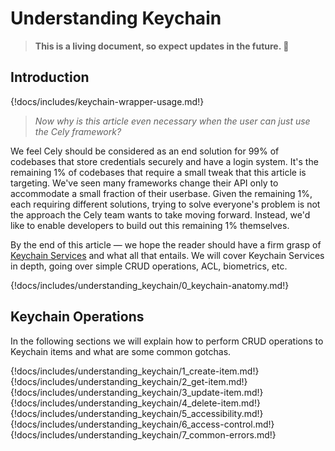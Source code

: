 # Understanding Keychain

> **This is a living document, so expect updates in the future. 📖**

## Introduction

{!docs/includes/keychain-wrapper-usage.md!}

> *Now why is this article even necessary when the user can just use the Cely framework?*

We feel Cely should be considered as an end solution for 99% of codebases that store credentials securely and have a login system. It's the remaining 1% of codebases that require a small tweak that this article is targeting. We've seen many frameworks change their API only to accommodate a small fraction of their userbase. Given the remaining 1%, each requiring different solutions, trying to solve everyone's problem is not the approach the Cely team wants to take moving forward. Instead, we'd like to enable developers to build out this remaining 1% themselves.

By the end of this article — we hope the reader should have a firm grasp of [Keychain Services](https://developer.apple.com/documentation/security/keychain_services) and what all that entails. We will cover Keychain Services in depth, going over simple CRUD operations, ACL, biometrics, etc.

{!docs/includes/understanding_keychain/0_keychain-anatomy.md!}

## Keychain Operations

In the following sections we will explain how to perform CRUD operations to Keychain items and what are some common gotchas.



{!docs/includes/understanding_keychain/1_create-item.md!}
{!docs/includes/understanding_keychain/2_get-item.md!}
{!docs/includes/understanding_keychain/3_update-item.md!}
{!docs/includes/understanding_keychain/4_delete-item.md!}
{!docs/includes/understanding_keychain/5_accessibility.md!}
{!docs/includes/understanding_keychain/6_access-control.md!}
{!docs/includes/understanding_keychain/7_common-errors.md!}
